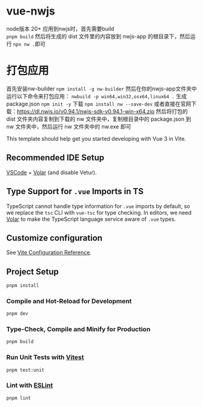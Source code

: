 # vue-nwjs
node版本   20+
应用到nwjs时，首先需要build   
```pnpm build```
然后将生成的 dist 文件里的内容放到 nwjs-app 的根目录下，然后运行 
```npx nw .```即可

# 打包应用
首先安装nw-builder ```npm install -g nw-builder```
然后在你的nwjs-app文件夹中运行以下命令来打包应用：
```nwbuild -p win64,win32,osx64,linux64 .```
生成 package.json ```npm init -y```
下载 ```npm install nw --save-dev``` 或者直接在官网下载：https://dl.nwjs.io/v0.94.1/nwjs-sdk-v0.94.1-win-x64.zip
然后将打包的 dist 文件夹内容复制到下载的 nw 文件夹中，复制根目录中的 package.json 到 nw 文件夹中，然后运行 nw 文件夹中的 nw.exe 即可

This template should help get you started developing with Vue 3 in Vite.

## Recommended IDE Setup

[VSCode](https://code.visualstudio.com/) + [Volar](https://marketplace.visualstudio.com/items?itemName=Vue.volar) (and disable Vetur).

## Type Support for `.vue` Imports in TS

TypeScript cannot handle type information for `.vue` imports by default, so we replace the `tsc` CLI with `vue-tsc` for type checking. In editors, we need [Volar](https://marketplace.visualstudio.com/items?itemName=Vue.volar) to make the TypeScript language service aware of `.vue` types.

## Customize configuration

See [Vite Configuration Reference](https://vite.dev/config/).

## Project Setup

```sh
pnpm install
```

### Compile and Hot-Reload for Development

```sh
pnpm dev
```

### Type-Check, Compile and Minify for Production

```sh
pnpm build
```

### Run Unit Tests with [Vitest](https://vitest.dev/)

```sh
pnpm test:unit
```

### Lint with [ESLint](https://eslint.org/)

```sh
pnpm lint
```
